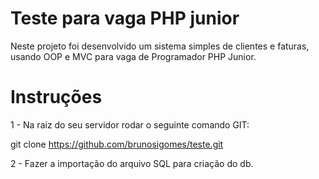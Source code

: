 # Teste para vaga PHP junior

Neste projeto foi desenvolvido um sistema simples de clientes e faturas, usando OOP e MVC para vaga de Programador PHP Junior.

# Instruções

1 - Na raiz do seu servidor rodar o seguinte comando GIT:

git clone https://github.com/brunosigomes/teste.git

2 - Fazer a importação do arquivo SQL para criação do db.
